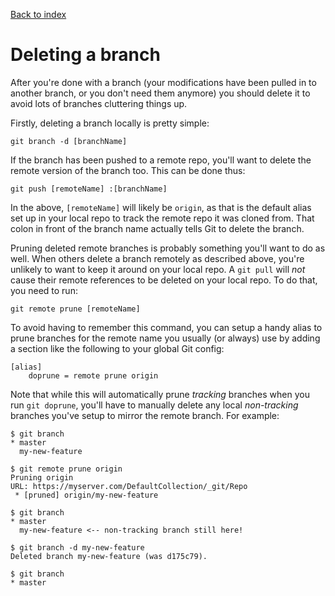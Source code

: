[Back to index](README.md)
# Deleting a branch
After you're done with a branch (your modifications have been pulled in to another branch, or you don't need them anymore) you should delete it to avoid lots of branches cluttering things up.

Firstly, deleting a branch locally is pretty simple:
```
git branch -d [branchName]
```

If the branch has been pushed to a remote repo, you'll want to delete the remote version of the branch too.  This can be done thus:
```
git push [remoteName] :[branchName]
```
In the above, `[remoteName]` will likely be `origin`, as that is the default alias set up in your local repo to track the remote repo it was cloned from.  That colon in front of the branch name actually tells Git to delete the branch.

Pruning deleted remote branches is probably something you'll want to do as well.  When others delete a branch remotely as described above, you're unlikely to want to keep it around on your local repo.  A `git pull` will *not* cause their remote references to be deleted on your local repo.  To do that, you need to run:
```
git remote prune [remoteName]
```

To avoid having to remember this command, you can setup a handy alias to prune branches for the remote name you usually (or always) use by adding a section like the following to your global Git config:

```
[alias]
	doprune = remote prune origin
```

Note that while this will automatically prune *tracking* branches when you run `git doprune`, you'll have to manually delete any local *non-tracking* branches you've setup to mirror the remote branch.  For example:

```
$ git branch
* master
  my-new-feature

$ git remote prune origin
Pruning origin
URL: https://myserver.com/DefaultCollection/_git/Repo
 * [pruned] origin/my-new-feature

$ git branch
* master
  my-new-feature <-- non-tracking branch still here!

$ git branch -d my-new-feature
Deleted branch my-new-feature (was d175c79).

$ git branch
* master
```
